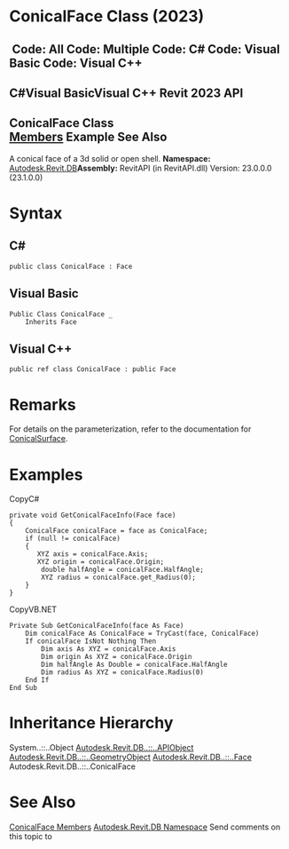 # ConicalFace Class (2023)

﻿
 Code: All Code: Multiple Code: C# Code: Visual Basic Code: Visual C++   
---  
C#Visual BasicVisual C++
Revit 2023 API  
---  
ConicalFace Class  
[Members](7e393f5b-669d-21e7-7990-812488837582.md "ConicalFace Members") Example See Also  
---  
A conical face of a 3d solid or open shell.
**Namespace:** [Autodesk.Revit.DB](87546ba7-461b-c646-cbb1-2cb8f5bff8b2.md "Autodesk.Revit.DB Namespace")**Assembly:** RevitAPI (in RevitAPI.dll) Version: 23.0.0.0 (23.1.0.0)
# Syntax
C#  
---  
```text
public class ConicalFace : Face
```
  
Visual Basic  
---  
```text
Public Class ConicalFace _
	Inherits Face
```
  
Visual C++  
---  
```text
public ref class ConicalFace : public Face
```
  
# Remarks
For details on the parameterization, refer to the documentation for [ConicalSurface](bcc299b6-ff1a-7f0c-c5da-8b040a326899.md "ConicalSurface Class").
# Examples
CopyC#
```text
private void GetConicalFaceInfo(Face face)
{
    ConicalFace conicalFace = face as ConicalFace;
    if (null != conicalFace)
    {
       XYZ axis = conicalFace.Axis;
       XYZ origin = conicalFace.Origin;
        double halfAngle = conicalFace.HalfAngle;
        XYZ radius = conicalFace.get_Radius(0);
    }
}
```

CopyVB.NET
```text
Private Sub GetConicalFaceInfo(face As Face)
    Dim conicalFace As ConicalFace = TryCast(face, ConicalFace)
    If conicalFace IsNot Nothing Then
        Dim axis As XYZ = conicalFace.Axis
        Dim origin As XYZ = conicalFace.Origin
        Dim halfAngle As Double = conicalFace.HalfAngle
        Dim radius As XYZ = conicalFace.Radius(0)
    End If
End Sub
```

# Inheritance Hierarchy
System..::..Object [Autodesk.Revit.DB..::..APIObject](beb86ef5-39ad-3f0d-0cd9-0c929387a2bb.md "APIObject Class") [Autodesk.Revit.DB..::..GeometryObject](e0f15010-0e19-6216-e2f0-ab7978145daa.md "GeometryObject Class") [Autodesk.Revit.DB..::..Face](e32b3b1f-66fc-57cb-6e1c-aa81d1bf3e63.md "Face Class") Autodesk.Revit.DB..::..ConicalFace
# See Also
[ConicalFace Members](7e393f5b-669d-21e7-7990-812488837582.md "ConicalFace Members")
[Autodesk.Revit.DB Namespace](87546ba7-461b-c646-cbb1-2cb8f5bff8b2.md "Autodesk.Revit.DB Namespace")
Send comments on this topic to 
